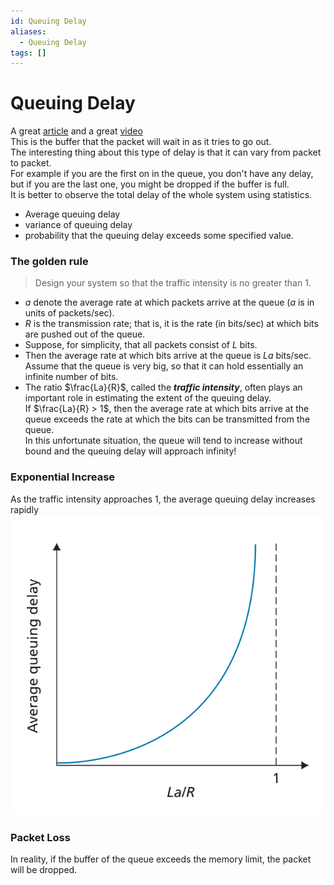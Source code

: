 ```yaml
---
id: Queuing Delay
aliases:
  - Queuing Delay
tags: []
---
```


# Queuing Delay
A great [article](https://encore.dev/blog/queueing) and a great [video](https://www.youtube.com/watch?v=b75LBPPzbaA)  
This is the buffer that the packet will wait in as it tries to go out.  
The interesting thing about this type of delay is that it can vary from packet to packet.  
For example if you are the first on in the queue, you don't have any delay, but if you are the last one, you might be dropped if the buffer is full.  
It is better to observe the total delay of the whole system using statistics.  
- Average queuing delay
- variance of queuing delay
- probability that the queuing delay exceeds some specified value.

### The golden rule 
> Design your system so that the traffic intensity is no greater than 1.

- $a$ denote the average rate at which packets arrive at the queue ($a$ is in units of packets/sec).  
- $R$ is the transmission rate; that is, it is the rate (in bits/sec) at which bits are pushed out of the queue.  
- Suppose, for simplicity, that all packets consist of $L$ bits.  
- Then the average rate at which bits arrive at the queue is $La$ bits/sec.  
Assume that the queue is very big, so that it can hold essentially an infinite number of bits.  
- The ratio $\frac{La}{R}$, called the ***traffic intensity***, often plays an important role in estimating the extent of the queuing delay.  
If $\frac{La}{R} > 1$, then the average rate at which bits arrive at the queue exceeds the rate at which the bits can be transmitted from the queue.  
In this unfortunate situation, the queue will tend to increase without bound and the queuing delay will approach infinity!

### Exponential Increase 
As the traffic intensity approaches 1, the average queuing delay increases rapidly
![qDelay](../Images/qDelay.png)  

### Packet Loss 
In reality, if the buffer of the queue exceeds the memory limit, the packet will be dropped.  



